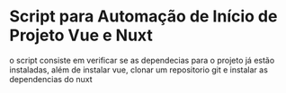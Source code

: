 
# Script para Automação de Início de Projeto Vue e Nuxt

o script consiste em verificar se as dependecias para o projeto já estão instaladas, além de instalar vue, clonar um repositorio git e instalar as dependencias do nuxt 
